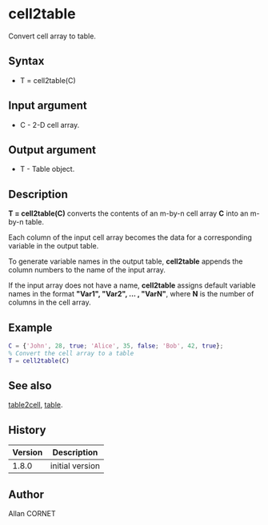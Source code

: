 # cell2table

Convert cell array to table.

## Syntax

- T = cell2table(C)

## Input argument

- C - 2-D cell array.

## Output argument

- T - Table object.

## Description

  <p><b>T = cell2table(C)</b> converts the contents of an m-by-n cell array <b>C</b> into an m-by-n table.</p>
  <p>Each column of the input cell array becomes the data for a corresponding variable in the output table.</p>
  <p>To generate variable names in the output table, <b>cell2table</b> appends the column numbers to the name of the input array.</p>
  <p>If the input array does not have a name, <b>cell2table</b> assigns default variable names in the format <b>"Var1", "Var2", ... , "VarN"</b>, where <b>N</b> is the number of columns in the cell array.</p>

## Example

```matlab
C = {'John', 28, true; 'Alice', 35, false; 'Bob', 42, true};
% Convert the cell array to a table
T = cell2table(C)
```

## See also

[table2cell](table2cell.md), [table](table.md).

## History

| Version | Description     |
| ------- | --------------- |
| 1.8.0   | initial version |

## Author

Allan CORNET
